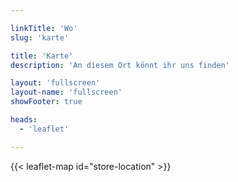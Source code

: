 ```yaml
---

linkTitle: 'Wo'
slug: 'karte'

title: 'Karte' 
description: 'An diesem Ort könnt ihr uns finden'

layout: 'fullscreen'
layout-name: 'fullscreen'
showFooter: true

heads:
  - 'leaflet'

---
```



{{< leaflet-map id="store-location" >}}
